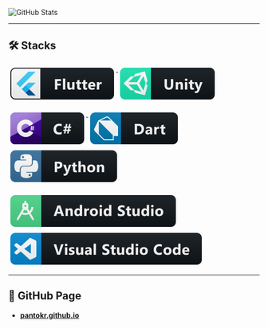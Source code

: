 
![GitHub Stats](https://github-readme-stats.vercel.app/api?username=pantokr&show_icons=true&theme=radical)

---

## 🛠️ Stacks

<p>
  <a href="https://flutter.dev" target="_blank">
    <img src="svg/dev/frameworks/flutter.svg" alt="flutter" style="vertical-align:top; margin:6px 4px;">
  </a>
  <a href="https://unity.com" target="_blank">
    <img src="svg/dev/frameworks/unity.svg" alt="unity" style="vertical-align:top; margin:6px 4px;">
  </a>
</p>

<p>
  <a href="https://learn.microsoft.com/en-us/dotnet/csharp/" target="_blank">
    <img src="svg/dev/languages/csharp.svg" alt="csharp" style="vertical-align:top; margin:6px 4px;">
  </a>
  <a href="https://dart.dev" target="_blank">
    <img src="svg/dev/languages/dart.svg" alt="dart" style="vertical-align:top; margin:6px 4px;">
  </a>
  <a href="https://www.python.org" target="_blank">
    <img src="svg/dev/languages/python.svg" alt="python" style="vertical-align:top; margin:6px 4px;">
  </a>
</p>

<p>
  <a href="https://developer.android.com/studio" target="_blank">
    <img src="svg/dev/tools/android_studio.svg" alt="android_studio" style="vertical-align:top; margin:6px 4px;">
  </a>
  <a href="https://code.visualstudio.com" target="_blank">
    <img src="svg/dev/tools/visualstudio_code.svg" alt="visualstudio_code" style="vertical-align:top; margin:6px 4px;">
  </a>
</p>

---

## 🔗 GitHub Page

- **[pantokr.github.io](https://pantokr.github.io)**